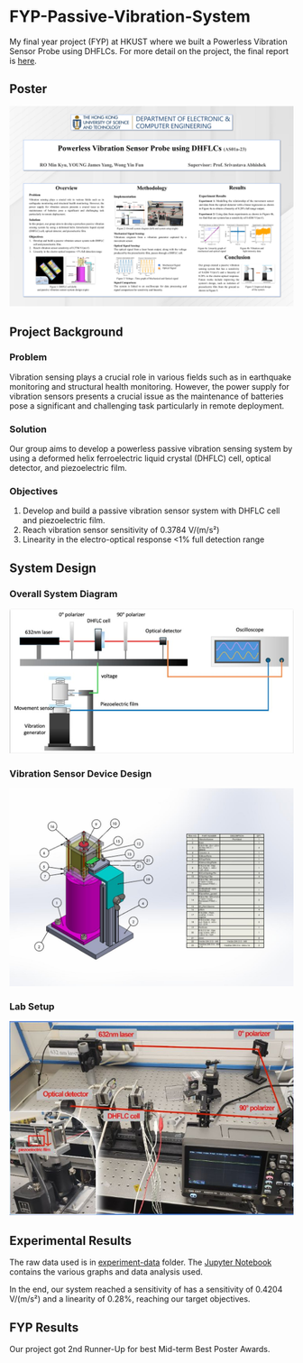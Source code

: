 # FYP-Passive-Vibration-System

My final year project (FYP) at HKUST where we built a Powerless Vibration Sensor Probe using DHFLCs. For more detail on the project, the final report is [here](./FYP-Final-Report.pdf).

## Poster

![Poster](./assets/FYP-Poster.png)

## Project Background

### Problem

Vibration sensing plays a crucial role in various fields such as in  earthquake monitoring and structural health monitoring. However, the power supply for vibration sensors presents a crucial issue as the maintenance of batteries pose a significant and challenging task particularly in remote deployment.

### Solution

Our group aims to develop a powerless passive vibration sensing system by using a deformed helix ferroelectric liquid crystal (DHFLC) cell, optical detector, and piezoelectric film.

### Objectives

1. Develop and build a passive vibration sensor system with DHFLC cell and piezoelectric film.
2. Reach vibration sensor sensitivity of 0.3784 V/(m/s²)
3. Linearity in the electro-optical response <1% full detection range

## System Design

### Overall System Diagram

![Diagram](./assets/system-diagram.png)

### Vibration Sensor Device Design

![Device](./assets/device-design.jpg)

### Lab Setup

![Full System](./assets/lab-setup.png)

## Experimental Results

The raw data used is in [experiment-data](./experiment-data/) folder. The [Jupyter Notebook](./Data_Analysis.ipynb) contains the various graphs and data analysis used.

In the end, our system reached a sensitivity of has a sensitivity of 0.4204 V/(m/s²) and a linearity of 0.28%, reaching our target objectives.

## FYP Results

Our project got 2nd Runner-Up for best Mid-term Best Poster Awards.
